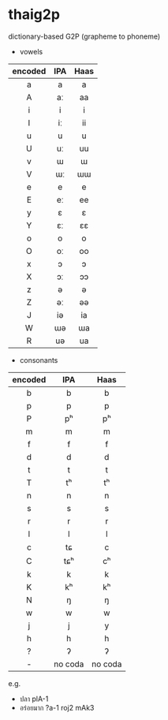 # thaig2p

dictionary-based G2P (grapheme to phoneme)

- vowels

|encoded|IPA|Haas|
|:-:|:-:|:-:|
|a|a|a|
|A|aː|aa|
|i|i|i|
|I|iː|ii|
|u|u|u|
|U|uː|uu|
|v|ɯ|ɯ|
|V|ɯː|ɯɯ|
|e|e|e|
|E|eː|ee|
|y|ɛ|ɛ|
|Y|ɛː|ɛɛ|
|o|o|o|
|O|oː|oo|
|x|ɔ|ɔ|
|X|ɔː|ɔɔ|
|z|ə|ə|
|Z|əː|əə|
|J|iə|ia|
|W|ɯə|ɯa|
|R|uə|ua|

- consonants

|encoded|IPA|Haas|
|:-:|:-:|:-:|
|b|b|b|
|p|p|p|
|P|pʰ|pʰ|
|m|m|m|
|f|f|f|
|d|d|d|
|t|t|t|
|T|tʰ|tʰ|
|n|n|n|
|s|s|s|
|r|r|r|
|l|l|l|
|c|tɕ|c|
|C|tɕʰ|cʰ|
|k|k|k|
|K|kʰ|kʰ|
|N|ŋ|ŋ|
|w|w|w|
|j|j|y|
|h|h|h|
|?|ʔ|ʔ|
|-|no coda|no coda|

e.g.
- ปลา plA-1
- อร่อยมาก ?a-1 roj2 mAk3

